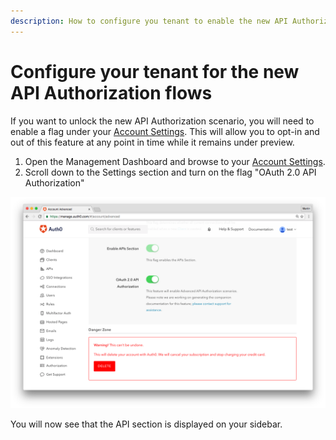 ```yaml
---
description: How to configure you tenant to enable the new API Authorization Flows
---
```


# Configure your tenant for the new API Authorization flows

If you want to unlock the new API Authorization scenario, you will need to enable a flag under your [Account Settings](${manage_url}/#/account/advanced). This will allow you to opt-in and out of this feature at any point in time while it remains under preview.

1. Open the Management Dashboard and browse to your [Account Settings](${manage_url}/#/account/advanced).
1. Scroll down to the Settings section and turn on the flag "OAuth 2.0 API Authorization"

  ![](/media/articles/api-auth/account-settings.png)

You will now see that the API section is displayed on your sidebar.
